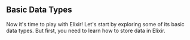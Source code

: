 ## Basic Data Types

Now it's time to play with Elixir! Let's start by exploring some of its basic data types. But first, you need to learn how to store data in Elixir.
